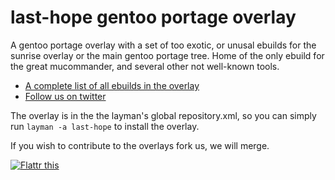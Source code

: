 last-hope gentoo portage overlay
==========

A gentoo portage overlay with a set of too exotic, or unusal ebuilds for the sunrise overlay or the main gentoo portage tree.
Home of the only ebuild for the great mucommander, and several other not well-known tools.

- [A complete list of all ebuilds in the overlay](http://ercpe.de/projects/last-hope-gentoo-portage-overlay)
- [Follow us on twitter](https://twitter.com/#!/LastHopeOverlay)

The overlay is in the the layman's global repository.xml, so you can simply run `layman -a last-hope` to install the overlay.

If you wish to contribute to the overlays fork us, we will merge.

<a href="http://flattr.com/thing/1548999/" target="_blank"><img src="http://api.flattr.com/button/flattr-badge-large.png" alt="Flattr this" title="Flattr this" border="0" /></a>
